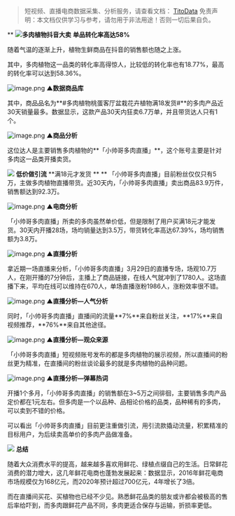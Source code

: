 


>
> 短视频、直播电商数据采集、分析服务，请查看文档： [TitoData](https://www.titodata.com?from=douyinarticle)
> 免责声明：本文档仅供学习与参考，请勿用于非法用途！否则一切后果自负。
> 



**
![](https://cdn.nlark.com/yuque/0/2021/webp/97322/1617513909663-fa5fa824-e79c-4146-8ef1-0c0e5bfcd515.webp#align=left&display=inline&height=22&margin=%5Bobject%20Object%5D&originHeight=170&originWidth=1080&size=0&status=done&style=none&width=140)**多肉植物抖音大卖**
**单品转化率高达58%**


随着气温的逐渐上升，植物生鲜商品在抖音的销售额也随之上涨。


其中，多肉植物这一品类的转化率高得惊人，比较低的转化率也有18.77%，最高的转化率可以达到58.36%。


![image.png](https://cdn.nlark.com/yuque/0/2021/png/97322/1617513925393-360acba4-e7ad-4a40-b114-33ae2ec129df.png#align=left&display=inline&height=418&margin=%5Bobject%20Object%5D&name=image.png&originHeight=836&originWidth=1080&size=263800&status=done&style=none&width=540)
****▲数据商品库****


其中，商品品名为**#多肉植物桃蛋客厅盆栽花卉植物满18发货#**的多肉产品近30天销量最多。数据显示，这款产品30天内狂卖6.7万单，并且带货达人只有1个。


![image.png](https://cdn.nlark.com/yuque/0/2021/png/97322/1617513931502-83f9cc12-b356-42ab-8f93-c900323a1e36.png#align=left&display=inline&height=288&margin=%5Bobject%20Object%5D&name=image.png&originHeight=576&originWidth=692&size=215262&status=done&style=none&width=346)
****▲商品分析****


这位达人是主要销售多肉植物的**「小帅哥多肉直播」**，这个账号主要是针对多肉这一品类开播卖货。


**![](https://cdn.nlark.com/yuque/0/2021/webp/97322/1617513909667-17dd4fdc-0c9a-43b0-abcf-4bec6461dbd6.webp#align=left&display=inline&height=22&margin=%5Bobject%20Object%5D&originHeight=170&originWidth=1080&size=0&status=done&style=none&width=140)**
**低价做引流**
**满18元才发货
**
**
「小帅哥多肉直播」目前粉丝仅仅只有5万，主做多肉植物直播带货。近30天内，「小帅哥多肉直播」卖出商品83.9万件，销售额达到92.3万。


![image.png](https://cdn.nlark.com/yuque/0/2021/png/97322/1617513937353-73568e24-9c6f-47d6-8889-ae9bee60b525.png#align=left&display=inline&height=691&margin=%5Bobject%20Object%5D&name=image.png&originHeight=1382&originWidth=1000&size=840105&status=done&style=none&width=500)
****▲电商分析****


「小帅哥多肉直播」所卖的多肉虽然单价低，但是限制了用户买满18元才能发货。30天内开播28场，场均销量达到3.5万，带货转化率高达67.39%，场均销售额为3.8万。


![image.png](https://cdn.nlark.com/yuque/0/2021/png/97322/1617513944371-248a437d-2e77-470b-9812-4e6efaa681d0.png#align=left&display=inline&height=521&margin=%5Bobject%20Object%5D&name=image.png&originHeight=1042&originWidth=672&size=291481&status=done&style=none&width=336)
****▲直播分析****


拿近期一场直播来分析，「小帅哥多肉直播」3月29日的直播专场，场观10.7万人，在刚开播的7分钟后，主播上了商品链接，在线人气就冲到了1780人。这场直播下来，平均在线可以维持在670人，单场直播涨粉1986人，涨粉效率很不错。

![image.png](https://cdn.nlark.com/yuque/0/2021/png/97322/1617513950724-7ec81306-73df-45c9-8b1e-11faa63e69b1.png#align=left&display=inline&height=376&margin=%5Bobject%20Object%5D&name=image.png&originHeight=752&originWidth=804&size=132020&status=done&style=none&width=402)
****▲直播分析—人气分析****


同时，「小帅哥多肉直播」直播间的流量**7%**来自粉丝关注，**17%**来自视频推荐，**76%**来自其他途径。


![image.png](https://cdn.nlark.com/yuque/0/2021/png/97322/1617513957351-3861ab04-e261-4115-a09a-d0a0b312d959.png#align=left&display=inline&height=222&margin=%5Bobject%20Object%5D&name=image.png&originHeight=444&originWidth=642&size=79990&status=done&style=none&width=321)
****▲直播分析—观众来源****


「小帅哥多肉直播」短视频账号发布的都是多肉植物的展示视频，所以直播间的粉丝更为精准，在直播间的粉丝谈论最多的就是多肉植物的品种问题。


![image.png](https://cdn.nlark.com/yuque/0/2021/png/97322/1617513963266-4c228e40-6ec7-4d8a-9d51-3bedba1b9574.png#align=left&display=inline&height=217&margin=%5Bobject%20Object%5D&name=image.png&originHeight=434&originWidth=728&size=73965&status=done&style=none&width=364)
****▲直播分析—弹幕热词****


开播1个多月，「小帅哥多肉直播」的销售额在3~5万之间徘徊，主要销售多肉产品定价都在1元左右。但多肉是一个以品种、品相论价格的品类，品种稀有的多肉，可以卖到不错的价格。    


可以看出「小帅哥多肉直播」目前更注重做引流，用引流款撬动流量，积累精准的目标用户，为后续卖高单价的多肉产品做准备。


**![](https://cdn.nlark.com/yuque/0/2021/webp/97322/1617513909691-d3200a7b-af2d-492c-804f-1d9ae462161a.webp#align=left&display=inline&height=22&margin=%5Bobject%20Object%5D&originHeight=170&originWidth=1080&size=0&status=done&style=none&width=140)**
**总结**


随着大众消费水平的提高，越来越多喜欢用鲜花、绿植点缀自己的生活。日常鲜花消费的潜力增大，这几年鲜花电商也蓬勃发展起来：数据显示，2016年鲜花电商市场规模仅为168亿元，而2020年预计超过700亿元，4年增长了3倍。


而在直播间买花、买植物也已经不少见。熟悉鲜花品类的朋友或许都会被极高的售后率给吓到，而多肉跟鲜花产品不同，多肉更适合保存与运输，折损率更低。
